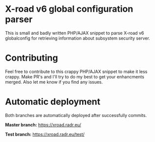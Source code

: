 # X-road v6 global configuration parser
This is small and badly written PHP/AJAX snippet to parse X-road v6 globalconfig for retrieving information about subsystem security server.

# Contributing
Feel free to contribute to this crappy PHP/AJAX snippet to make it less crappy. Make PR's and I'll try to do my best to get your enhancments merged. Also let me know if you find any issues.

# Automatic deployment
Both branches are automatically deployed after successfully commits.

**Master branch:** https://xroad.radr.eu/

**Test branch:** https://xroad.radr.eu/test/
